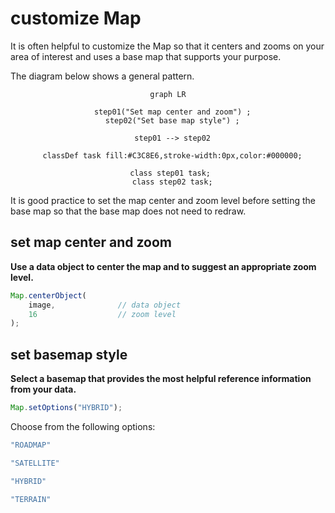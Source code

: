 # __customize Map__  

It is often helpful to customize the Map so that it centers and zooms on your area of interest and uses a base map that supports your purpose.  

The diagram below shows a general pattern.

<center>

``` mermaid
graph LR

  step01("Set map center and zoom") ;
  step02("Set base map style") ;

  step01 --> step02

  classDef task fill:#C3C8E6,stroke-width:0px,color:#000000;
  
  class step01 task; 
  class step02 task;

```

</center>

It is good practice to set the map center and zoom level before setting the base map so that the base map does not need to redraw.

## __set map center and zoom__  

__Use a data object to center the map and to suggest an appropriate zoom level.__  

```js
Map.centerObject(
    image,              // data object
    16                  // zoom level
);
```

## __set basemap style__  

__Select a basemap that provides the most helpful reference information from your data.__  

```js
Map.setOptions("HYBRID");
```

Choose from the following options: 

```js
"ROADMAP" 
```
```js   
"SATELLITE" 
```
```js
"HYBRID"
```
```js 
"TERRAIN" 
```

